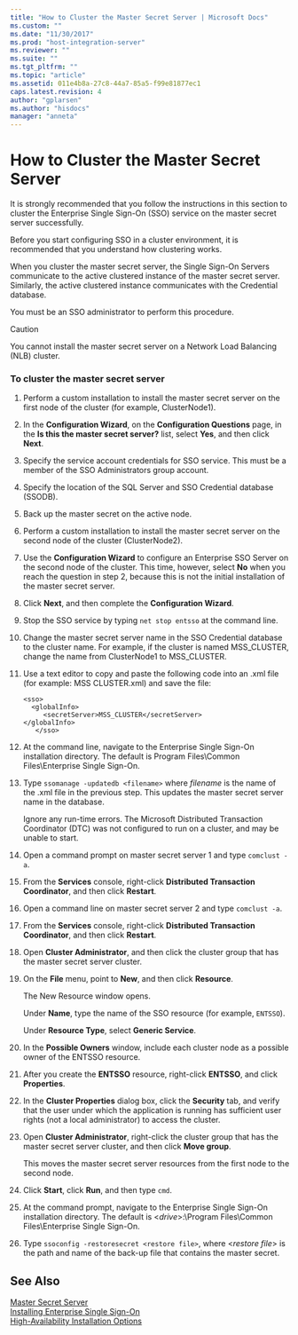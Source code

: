 ```yaml
---
title: "How to Cluster the Master Secret Server | Microsoft Docs"
ms.custom: ""
ms.date: "11/30/2017"
ms.prod: "host-integration-server"
ms.reviewer: ""
ms.suite: ""
ms.tgt_pltfrm: ""
ms.topic: "article"
ms.assetid: 011e4b8a-27c8-44a7-85a5-f99e81877ec1
caps.latest.revision: 4
author: "gplarsen"
ms.author: "hisdocs"
manager: "anneta"
---
```

# How to Cluster the Master Secret Server
It is strongly recommended that you follow the instructions in this section to cluster the Enterprise Single Sign-On (SSO) service on the master secret server successfully.  
  
 Before you start configuring SSO in a cluster environment, it is recommended that you understand how clustering works.
  
 When you cluster the master secret server, the Single Sign-On Servers communicate to the active clustered instance of the master secret server. Similarly, the active clustered instance communicates with the Credential database.  
  
 You must be an SSO administrator to perform this procedure.  
  
> [!CAUTION]
>  You cannot install the master secret server on a Network Load Balancing (NLB) cluster.  
  
### To cluster the master secret server  
  
1.  Perform a custom installation to install the master secret server on the first node of the cluster (for example, ClusterNode1).  
  
2.  In the **Configuration Wizard**, on the **Configuration Questions** page, in the **Is this the master secret server?** list, select **Yes**, and then click **Next**.  
  
3.  Specify the service account credentials for SSO service. This must be a member of the SSO Administrators group account.  
  
4.  Specify the location of the SQL Server and SSO Credential database (SSODB).  
  
5.  Back up the master secret on the active node.  
  
6.  Perform a custom installation to install the master secret server on the second node of the cluster (ClusterNode2).  
  
7.  Use the **Configuration Wizard** to configure an Enterprise SSO Server on the second node of the cluster. This time, however, select **No** when you reach the question in step 2, because this is not the initial installation of the master secret server.  
  
8.  Click **Next**, and then complete the **Configuration Wizard**.  
  
9. Stop the SSO service by typing `net stop entsso` at the command line.  
  
10. Change the master secret server name in the SSO Credential database to the cluster name. For example, if the cluster is named MSS_CLUSTER, change the name from ClusterNode1 to MSS_CLUSTER.  
  
11. Use a text editor to copy and paste the following code into an .xml file (for example: MSS CLUSTER.xml) and save the file:  
  
    ```  
    <sso>  
      <globalInfo>  
         <secretServer>MSS_CLUSTER</secretServer>  
    </globalInfo>  
       </sso>  
    ```  
  
12. At the command line, navigate to the Enterprise Single Sign-On installation directory. The default is Program Files\Common Files\Enterprise Single Sign-On.  
  
13. Type `ssomanage -updatedb <filename>` where *filename* is the name of the .xml file in the previous step. This updates the master secret server name in the database.  
  
     Ignore any run-time errors. The Microsoft Distributed Transaction Coordinator (DTC) was not configured to run on a cluster, and may be unable to start.  
  
14. Open a command prompt on master secret server 1 and type `comclust -a`.  
  
15. From the **Services** console, right-click **Distributed Transaction Coordinator**, and then click **Restart**.  
  
16. Open a command line on master secret server 2 and type `comclust -a`.  
  
17. From the **Services** console, right-click **Distributed Transaction Coordinator**, and then click **Restart**.  
  
18. Open **Cluster Administrator**, and then click the cluster group that has the master secret server cluster.  
  
19. On the **File** menu, point to **New**, and then click **Resource**.  
  
     The New Resource window opens.  
  
     Under **Name**, type the name of the SSO resource (for example, `ENTSSO`).  
  
     Under **Resource Type**, select **Generic Service**.  
  
20. In the **Possible Owners** window, include each cluster node as a possible owner of the ENTSSO resource.  
  
21. After you create the **ENTSSO** resource, right-click **ENTSSO**, and click **Properties**.  
  
22. In the **Cluster Properties** dialog box, click the **Security** tab, and verify that the user under which the application is running has sufficient user rights (not a local administrator) to access the cluster.  
  
23. Open **Cluster Administrator**, right-click the cluster group that has the master secret server cluster, and then click **Move group**.  
  
     This moves the master secret server resources from the first node to the second node.  
  
24. Click **Start**, click **Run**, and then type `cmd`.  
  
25. At the command prompt, navigate to the Enterprise Single Sign-On installation directory. The default is \<*drive*>:\Program Files\Common Files\Enterprise Single Sign-On.  
  
26. Type `ssoconfig -restoresecret <restore file>`, where \<*restore file*> is the path and name of the back-up file that contains the master secret.  
  
## See Also  
 [Master Secret Server](../esso/master-secret-server.md)   
 [Installing Enterprise Single Sign-On](../esso/installing-enterprise-single-sign-on.md)   
 [High-Availability Installation Options](../esso/high-availability-installation-options.md)